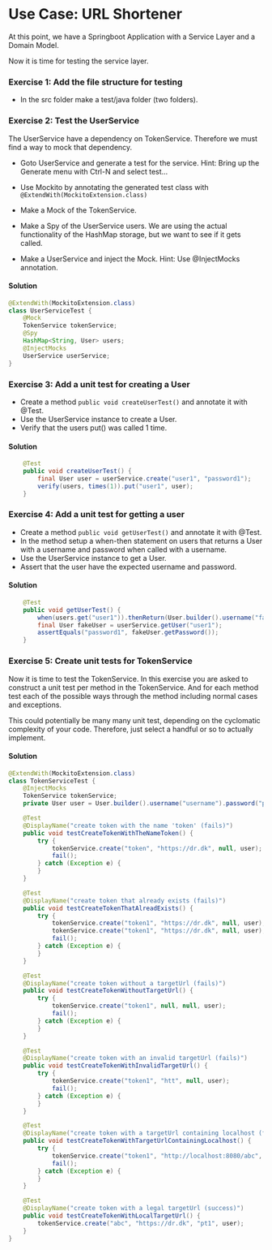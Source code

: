 # Use Case: URL Shortener

At this point, we have a Springboot Application with a Service Layer and a Domain Model.

Now it is time for testing the service layer.


### Exercise 1: Add the file structure for testing
- In the src folder make a test/java folder (two folders).

### Exercise 2: Test the UserService
The UserService have a dependency on TokenService. Therefore we must find a way to mock that dependency.

- Goto UserService and generate a test for the service.
Hint: Bring up the Generate menu with Ctrl-N and select test...
  
- Use Mockito by annotating the generated test class with `@ExtendWith(MockitoExtension.class)`
- Make a Mock of the TokenService.
- Make a Spy of the UserService users. We are using the actual functionality of the HashMap storage, but we want to see if it gets called.
- Make a UserService and inject the Mock.
Hint: Use @InjectMocks annotation.
  
#### Solution
```java
@ExtendWith(MockitoExtension.class)
class UserServiceTest {
    @Mock
    TokenService tokenService;
    @Spy
    HashMap<String, User> users;
    @InjectMocks
    UserService userService;
}
```

### Exercise 3: Add a unit test for creating a User

- Create a method `public void createUserTest()` and annotate it with @Test.
- Use the UserService instance to create a User.
- Verify that the users put() was called 1 time.

#### Solution
```java
    @Test
    public void createUserTest() {
        final User user = userService.create("user1", "password1");
        verify(users, times(1)).put("user1", user);
    }
```


### Exercise 4: Add a unit test for getting a user

- Create a method `public void getUserTest()` and annotate it with @Test.
- In the method setup a when-then statement on users that returns a User with a username and password when called with a username. 
- Use the UserService instance to get a User.
- Assert that the user have the expected username and password.

#### Solution
```java
    @Test
    public void getUserTest() {
        when(users.get("user1")).thenReturn(User.builder().username("fakeuser").password("password1").build());
        final User fakeUser = userService.getUser("user1");
        assertEquals("password1", fakeUser.getPassword());
    }
```

### Exercise 5: Create unit tests for TokenService
Now it is time to test the TokenService. In this exercise you are asked to construct a unit test per method in the TokenService.
And for each method test each of the possible ways through the method including normal cases and exceptions.

This could potentially be many many unit test, depending on the cyclomatic complexity of your code. Therefore, just select a handful or so to actually implement.

#### Solution
```java
@ExtendWith(MockitoExtension.class)
class TokenServiceTest {
    @InjectMocks
    TokenService tokenService;
    private User user = User.builder().username("username").password("password").build();

    @Test
    @DisplayName("create token with the name 'token' (fails)")
    public void testCreateTokenWithTheNameToken() {
        try {
            tokenService.create("token", "https://dr.dk", null, user);
            fail();
        } catch (Exception e) {
        }
    }

    @Test
    @DisplayName("create token that already exists (fails)")
    public void testCreateTokenThatAlreadExists() {
        try {
            tokenService.create("token1", "https://dr.dk", null, user);
            tokenService.create("token1", "https://dr.dk", null, user);
            fail();
        } catch (Exception e) {
        }
    }

    @Test
    @DisplayName("create token without a targetUrl (fails)")
    public void testCreateTokenWithoutTargetUrl() {
        try {
            tokenService.create("token1", null, null, user);
            fail();
        } catch (Exception e) {
        }
    }

    @Test
    @DisplayName("create token with an invalid targetUrl (fails)")
    public void testCreateTokenWithInvalidTargetUrl() {
        try {
            tokenService.create("token1", "htt", null, user);
            fail();
        } catch (Exception e) {
        }
    }

    @Test
    @DisplayName("create token with a targetUrl containing localhost (fails)")
    public void testCreateTokenWithTargetUrlContainingLocalhost() {
        try {
            tokenService.create("token1", "http://localhost:8080/abc", null, user);
            fail();
        } catch (Exception e) {
        }
    }

    @Test
    @DisplayName("create token with a legal targetUrl (success)")
    public void testCreateTokenWithLocalTargetUrl() {
        tokenService.create("abc", "https://dr.dk", "pt1", user);
    }
}
```
